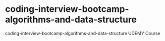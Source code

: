 # coding-interview-bootcamp-algorithms-and-data-structure
 coding-interview-bootcamp-algorithms-and-data-structure UDEMY Course
